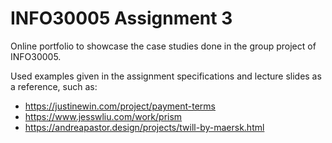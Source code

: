 # INFO30005 Assignment 3

Online portfolio to showcase the case studies done in the group project of INFO30005.

Used examples given in the assignment specifications and lecture slides as a reference, such as:

- https://justinewin.com/project/payment-terms
- https://www.jesswliu.com/work/prism
- https://andreapastor.design/projects/twill-by-maersk.html
